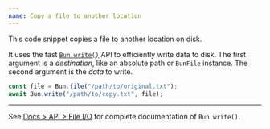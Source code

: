 ```yaml
---
name: Copy a file to another location
---
```


This code snippet copies a file to another location on disk.

It uses the fast [`Bun.write()`](https://bun.com/docs/api/file-io#writing-files-bun-write) API to efficiently write data to disk. The first argument is a _destination_, like an absolute path or `BunFile` instance. The second argument is the _data_ to write.

```ts
const file = Bun.file("/path/to/original.txt");
await Bun.write("/path/to/copy.txt", file);
```

---

See [Docs > API > File I/O](https://bun.com/docs/api/file-io#writing-files-bun-write) for complete documentation of `Bun.write()`.
